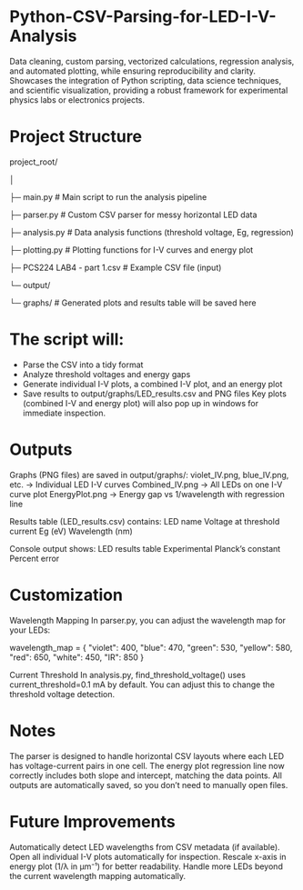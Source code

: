 # Python-CSV-Parsing-for-LED-I-V-Analysis
Data cleaning, custom parsing, vectorized calculations, regression analysis, and automated plotting, while ensuring reproducibility and clarity. Showcases the integration of Python scripting, data science techniques, and scientific visualization, providing a robust framework for experimental physics labs or electronics projects.

# Project Structure
project_root/

│

├─ main.py               # Main script to run the analysis pipeline

├─ parser.py             # Custom CSV parser for messy horizontal LED data

├─ analysis.py           # Data analysis functions (threshold voltage, Eg, regression)

├─ plotting.py           # Plotting functions for I-V curves and energy plot

├─ PCS224 LAB4 - part 1.csv  # Example CSV file (input)

└─ output/

   
   └─ graphs/           # Generated plots and results table will be saved here

# The script will:
- Parse the CSV into a tidy format
- Analyze threshold voltages and energy gaps
- Generate individual I-V plots, a combined I-V plot, and an energy plot
- Save results to output/graphs/LED_results.csv and PNG files
Key plots (combined I-V and energy plot) will also pop up in windows for immediate inspection.

# Outputs
Graphs (PNG files) are saved in output/graphs/:
violet_IV.png, blue_IV.png, etc. → Individual LED I-V curves
Combined_IV.png → All LEDs on one I-V curve plot
EnergyPlot.png → Energy gap vs 1/wavelength with regression line

Results table (LED_results.csv) contains:
LED name
Voltage at threshold current
Eg (eV)
Wavelength (nm)

Console output shows:
LED results table
Experimental Planck’s constant
Percent error

# Customization
Wavelength Mapping
 In parser.py, you can adjust the wavelength map for your LEDs:

wavelength_map = {
    "violet": 400,
    "blue": 470,
    "green": 530,
    "yellow": 580,
    "red": 650,
    "white": 450,
    "IR": 850
}

Current Threshold
In analysis.py, find_threshold_voltage() uses current_threshold=0.1 mA by default.
You can adjust this to change the threshold voltage detection.

# Notes
The parser is designed to handle horizontal CSV layouts where each LED has voltage-current pairs in one cell.
The energy plot regression line now correctly includes both slope and intercept, matching the data points.
All outputs are automatically saved, so you don’t need to manually open files.

# Future Improvements
Automatically detect LED wavelengths from CSV metadata (if available).
Open all individual I-V plots automatically for inspection.
Rescale x-axis in energy plot (1/λ in µm⁻¹) for better readability.
Handle more LEDs beyond the current wavelength mapping automatically.


